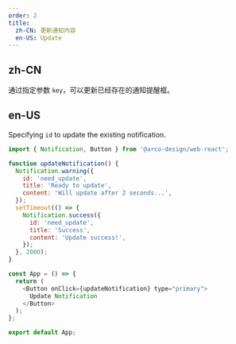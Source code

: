 ```yaml
---
order: 2
title:
  zh-CN: 更新通知内容
  en-US: Update
---
```


## zh-CN

通过指定参数 `key`，可以更新已经存在的通知提醒框。

## en-US

Specifying `id` to update the existing notification.

```js
import { Notification, Button } from '@arco-design/web-react';

function updateNotification() {
  Notification.warning({
    id: 'need_update',
    title: 'Ready to update',
    content: 'Will update after 2 seconds...',
  });
  setTimeout(() => {
    Notification.success({
      id: 'need_update',
      title: 'Success',
      content: 'Update success!',
    });
  }, 2000);
}

const App = () => {
  return (
    <Button onClick={updateNotification} type="primary">
      Update Notification
    </Button>
  );
};

export default App;
```
